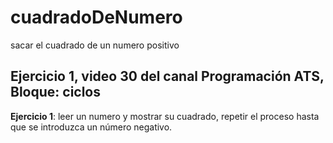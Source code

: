 # cuadradoDeNumero
sacar el cuadrado de un numero positivo 
## Ejercicio 1, video 30 del canal Programación ATS, Bloque: ciclos
**Ejercicio 1**: leer un numero y mostrar su cuadrado, repetir el proceso hasta que se introduzca un número negativo.
